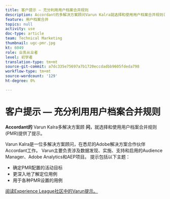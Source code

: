 ```yaml
---
title: 客户提示 — 充分利用用户档案合并规则
description: Accordant的多解决方案顾问Varun Kalra就选择和使用用户档案合并规则(PMR)提供了一些提示。
feature: 用户档案合并
topics: null
activity: use
doc-type: article
team: Technical Marketing
thumbnail: ugc-pmr.jpg
kt: 6049
role: 业务从业者
level: 初学者
translation-type: tm+mt
source-git-commit: a7dc335e75697a7b1720eccdadbb9605fdeda798
workflow-type: tm+mt
source-wordcount: '129'
ht-degree: 0%

---
```



# 客户提示 — 充分利用用户档案合并规则

**Accordant的** Varun Kalra多解决方案顾 **问**，就选择和使用用户档案合并规则(PMR)提供了提示。

Varun Kalra是一位多解决方案顾问，在悉尼的Adobe解决方案合作伙伴Accordant工作。 Varun主要负责涉及数据发现、实施、支持和启用的Audience Manager、Adobe Analytics和AEP项目。 提示包括以下主题：

* 确定PMR配置的活动目标
* 更深入地了解定位用例
* 用于各种PMR设置的用例

[阅读Experience League社区中的Varun提示。](https://experienceleaguecommunities.adobe.com/t5/adobe-audience-manager-blogs/getting-the-most-out-of-profile-merge-rules-tips-tricks-and/ba-p/372248)
